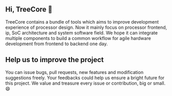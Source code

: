 ## Hi, TreeCore 👋

TreeCore contains a bundle of tools which aims to improve development experience of processor design. Now it mainly focus on processor frontend, ip, SoC architecture and system software field. We hope it can integrate multiple components to build a common workflow for agile hardware development from frontend to backend one day.

## Help us to improve the project
You can issue bugs, pull requests, new features and modification suggestions freely. Your feedbacks could help us ensure a bright future for this project. We value and treasure every issue or contribution, big or small. 😄

<!--

**Here are some ideas to get you started:**

🙋‍♀️ A short introduction - what is your organization all about?
🌈 Contribution guidelines - how can the community get involved?
👩‍💻 Useful resources - where can the community find your docs? Is there anything else the community should know?
🍿 Fun facts - what does your team eat for breakfast?
🧙 Remember, you can do mighty things with the power of [Markdown](https://docs.github.com/github/writing-on-github/getting-started-with-writing-and-formatting-on-github/basic-writing-and-formatting-syntax)
-->
